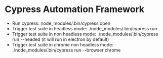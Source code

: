 # Cypress Automation Framework

- Run cypress: node_modules/.bin/cypress open
- Trigger test suite in headless mode: ./node_modules/.bin/cypress run
- Trigger test suite in non headless mode: ./node_modules/.bin/cypress run --headed (it will run in electron by default)
- Trigger test suite in chrome non headless mode: ./node_modules/.bin/cypress run --browser chrome

